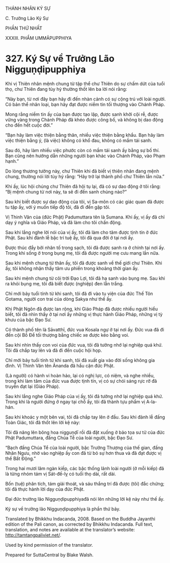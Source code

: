 THÁNH NHÂN KÝ SỰ

C. Trưởng Lão Ký Sự

PHẦN THỨ NHẤT

XXXIII. PHẨM UMMĀPUPPHIYA

# 327\. Ký Sự về Trưởng Lão Nigguṇḍipupphiya

Khi vị Thiên nhân mệnh chung từ tập thể chư Thiên do sự chấm dứt của tuổi thọ, chư Thiên đang tùy hỷ thường thốt lên ba lời nói rằng:

“Này bạn, từ nơi đây bạn hãy đi đến nhàn cảnh có sự cộng trú với loài người. Có bản thể nhân loại, bạn hãy đạt được niềm tin tối thượng vào Chánh Pháp.

Mong rằng niềm tin ấy của bạn được tạo lập, được sanh khởi cội rễ, được vững vàng trong Chánh Pháp đã khéo được công bố, và không bị dao động cho đến hết cuộc đời.”

“Bạn hãy làm việc thiện bằng thân, nhiều việc thiện bằng khẩu. Bạn hãy làm việc thiện bằng ý, (là việc) không có khổ đau, không có mầm tái sanh.

Sau đó, hãy làm nhiều việc phước còn có mầm tái sanh ấy bằng sự bố thí. Bạn cũng nên hướng dẫn những người bạn khác vào Chánh Pháp, vào Phạm hạnh.”

Do lòng thương tưởng này, chư Thiên khi đã biết vị thiên nhân đang mệnh chung, thường nói lời tùy hỷ rằng: “Hãy trở lại thành phố chư Thiên lần nữa.”

Khi ấy, lúc hội chúng chư Thiên đã hội tụ lại, đã có sự dao động ở tôi rằng: “Bị mệnh chung từ nơi này, ta sẽ đi đến sanh chủng nào?”

Sau khi biết được sự dao động của tôi, vị Sa-môn có các giác quan đã được tu tập ấy, với ý muốn tiếp độ tôi, đã đi đến gặp tôi.

Vị Thinh Văn của (đức Phật) Padumuttara tên là Sumana. Khi ấy, vị ấy đã chỉ dạy ý nghĩa và Giáo Pháp, và đã làm cho tôi chấn động.

Sau khi lắng nghe lời nói của vị ấy, tôi đã làm cho tâm được tịnh tín ở đức Phật. Sau khi đảnh lễ bậc trí tuệ ấy, tôi đã qua đời ở tại nơi ấy.

Được thúc đẩy bởi nhân tố trong sạch, tôi đã được sanh ra ở chính tại nơi ấy. Trong khi sống ở trong bụng mẹ, tôi đã được người mẹ cưu mang lần nữa.

Sau khi mệnh chung từ thân ấy, tôi đã được sanh về thế giới chư Thiên. Khi ấy, tôi không nhận thấy tâm ưu phiền trong khoảng thời gian ấy.

Sau khi mệnh chung từ cõi trời Đạo Lợi, tôi đã hạ sanh vào bụng mẹ. Sau khi ra khỏi bụng mẹ, tôi đã biết được (nghiệp) đen lẫn trắng.

Chỉ mới bảy tuổi tính từ khi sanh, tôi đã đi vào tu viện của đức Thế Tôn Gotama, người con trai của dòng Sakya như thế ấy.

Khi Phật Ngôn đã được lan rộng, khi Giáo Pháp đã được nhiều người hiểu biết, tôi đã nhìn thấy ở tại nơi ấy những vị thực hành Giáo Pháp, những vị tỳ khưu của bậc Đạo Sư.

Có thành phố tên là Sāvatthī, đức vua Kosala ngự ở tại nơi ấy. Đức vua đã đi đến cội Bồ Đề tối thượng bằng chiếc xe được kéo bằng voi.

Sau khi nhìn thấy con voi của đức vua, tôi đã tưởng nhớ lại nghiệp quá khứ. Tôi đã chắp tay lên và đã đi đến cuộc hội họp.

Chỉ mới bảy tuổi tính từ khi sanh, tôi đã xuất gia vào đời sống không gia đình. Vị Thinh Văn tên Ānanda đã hầu cận đức Phật.

(Là người) có hành vi hoàn hảo, lại có nghị lực, có niệm, và nghe nhiều, trong khi làm tâm của đức vua được tịnh tín, vị có sự chói sáng rực rỡ đã truyền đạt lại (Giáo Pháp).

Sau khi lắng nghe Giáo Pháp của vị ấy, tôi đã tưởng nhớ lại nghiệp quá khứ. Trong khi là người đứng ở ngay tại chỗ ấy, tôi đã thành tựu phẩm vị A-la-hán.

Sau khi khoác y một bên vai, tôi đã chắp tay lên ở đầu. Sau khi đảnh lễ đấng Toàn Giác, tôi đã thốt lên lời kệ này:

Tôi đã nâng lên bông hoa nigguṇḍī rồi đã đặt xuống ở bảo tọa sư tử của đức Phật Padumuttara, đấng Chúa Tể của loài người, bậc Đạo Sư.

“Bạch đấng Chúa Tể của loài người, bậc Trưởng Thượng của thế gian, đấng Nhân Ngưu, nhờ vào nghiệp ấy con đã từ bỏ sự hơn thua và đã đạt được vị thế Bất Động.”

Trong hai mươi lăm ngàn kiếp, các bậc thống lãnh loài người (ở mỗi kiếp) đã là từng nhóm tám vị Sát-đế-lỵ có tuổi thọ dài, rất dài.

Bốn (tuệ) phân tích, tám giải thoát, và sáu thắng trí đã được (tôi) đắc chứng; tôi đã thực hành lời dạy của đức Phật.

Đại đức trưởng lão Nigguṇḍipupphiyađã nói lên những lời kệ này như thế ấy.

Ký sự về trưởng lão Nigguṇḍipupphiya là phần thứ bảy.

Translated by Bhikkhu Indacanda, 2008. Based on the Buddha Jayanthi edition of the Pali canon, as corrected by Bhikkhu Indacanda. Full text, translation, and notes are available at the translator’s website: http://tamtangpaliviet.net/.

Used by kind permission of the translator.

Prepared for SuttaCentral by Blake Walsh.